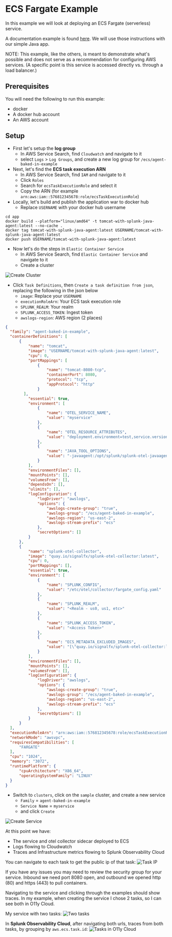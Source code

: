 # ECS Fargate Example

In this example we will look at deploying an ECS Fargate (serverless) service.

A documentation example is found [here](https://docs.splunk.com/observability/en/gdi/opentelemetry/deployments/deployments-fargate-java.html). We will use those instructions with our simple Java app.

NOTE: This example, like the others, is meant to demonstrate what's possible and does not serve as a recommendation for configuring AWS services. (A specific point is this service is accessed directly vs. through a load balancer.)

## Prerequisites
You will need the following to run this example:
- docker
- A docker hub account
- An AWS account

## Setup
* First let's setup the **log group**
  * In AWS Service Search, find `Cloudwatch` and navigate to it
  * select `Logs` > `Log Groups`, and create a new log group for `/ecs/agent-baked-in-example`
* Next, let's find the **ECS task execution ARN**
  * In AWS Service Search, find `IAM` and navigate to it
  * Click `Roles`
  * Search for `ecsTaskExecutionRole` and select it
  * Copy the ARN (for example `arn:aws:iam::576812345678:role/ecsTaskExecutionRole`) 
* Locally, let's build and publish the application war to docker hub
  * Replace `USERNAME` with your docker hub username

```
cd app
docker build --platform="linux/amd64" -t tomcat-with-splunk-java-agent:latest --no-cache .
docker tag tomcat-with-splunk-java-agent:latest USERNAME/tomcat-with-splunk-java-agent:latest
docker push USERNAME/tomcat-with-splunk-java-agent:latest
```

* Now let's do the steps in `Elastic Container Service`
  * In AWS Service Search, find `Elastic Container Service` and navigate to it
  * Create a cluster

![Create Cluster](img/create_cluster.png)


  * Click `Task Definitions`, then `Create a task definition from json`, replacing the following in the json below
    * `image`: Replace your `USERNAME`
    * `executionRoleArn`: Your ECS task execution role
    * `SPLUNK_REALM`: Your realm
    * `SPLUNK_ACCESS_TOKEN`: Ingest token
    * `awslogs-region`: AWS region (2 places)

```json
{
  "family": "agent-baked-in-example",
  "containerDefinitions": [
      {
          "name": "tomcat",
          "image": "USERNAME/tomcat-with-splunk-java-agent:latest",
          "cpu": 0,
          "portMappings": [
              {
                  "name": "tomcat-8080-tcp",
                  "containerPort": 8080,
                  "protocol": "tcp",
                  "appProtocol": "http"
              }
        ],
          "essential": true,
          "environment": [
              {
                  "name": "OTEL_SERVICE_NAME",
                  "value": "myservice"
              },
              {
                  "name": "OTEL_RESOURCE_ATTRIBUTES",
                  "value": "deployment.environment=test,service.version=1.0"
              },
              {
                  "name": "JAVA_TOOL_OPTIONS",
                  "value": "-javaagent:/opt/splunk/splunk-otel-javaagent.jar"
              }
          ],
          "environmentFiles": [],
          "mountPoints": [],
          "volumesFrom": [],
          "dependsOn": [],
          "ulimits": [],
          "logConfiguration": {
              "logDriver": "awslogs",
              "options": {
                  "awslogs-create-group": "true",
                  "awslogs-group": "/ecs/agent-baked-in-example",
                  "awslogs-region": "us-east-2",
                  "awslogs-stream-prefix": "ecs"
              },
              "secretOptions": []
          }
      },
      {
          "name": "splunk-otel-collector",
          "image": "quay.io/signalfx/splunk-otel-collector:latest",
          "cpu": 0,
          "portMappings": [],
          "essential": true,
          "environment": [
              {
                  "name": "SPLUNK_CONFIG",
                  "value": "/etc/otel/collector/fargate_config.yaml"
              },
              {
                  "name": "SPLUNK_REALM",
                  "value": "<Realm - us0, us1, etc>"
              },
              {
                  "name": "SPLUNK_ACCESS_TOKEN",
                  "value": "<Access Token>"
              },
              {
                  "name": "ECS_METADATA_EXCLUDED_IMAGES",
                  "value": "[\"quay.io/signalfx/splunk-otel-collector:latest\"]"
              }
          ],
          "environmentFiles": [],
          "mountPoints": [],
          "volumesFrom": [],
          "logConfiguration": {
              "logDriver": "awslogs",
              "options": {
                  "awslogs-create-group": "true",
                  "awslogs-group": "/ecs/agent-baked-in-example",
                  "awslogs-region": "us-east-2",
                  "awslogs-stream-prefix": "ecs"
              },
              "secretOptions": []
          }
      }
  ],
  "executionRoleArn": "arn:aws:iam::576812345678:role/ecsTaskExecutionRole",
  "networkMode": "awsvpc",
  "requiresCompatibilities": [
      "FARGATE"
  ],
  "cpu": "1024",
  "memory": "3072",
  "runtimePlatform": {
      "cpuArchitecture": "X86_64",
      "operatingSystemFamily": "LINUX"
  }
}
```

  * Switch to `clusters`, click on the `sample` cluster, and create a new service
    * `Family` = `agent-baked-in-example`
    * `Service Name` = `myservice`
    * and click `Create`

![Create Service](img/create_service.png)

At this point we have:
* The service and otel collector sidecar deployed to ECS
* Logs flowing to Cloudwatch
* Traces and Infrastructure metrics flowing to Splunk Observability Cloud

You can navigate to each task to get the public ip of that task:
![Task IP](img/task_ip.png)

If you have any issues you may need to review the security group for your service. Inbound we need port 8080 open, and outbound we opened http (80) and https (443) to pull containers.

Navigating to the service and clicking through the examples should show traces. In my example, when creating the service I chose 2 tasks, so I can see both in O11y Cloud.

My service with two tasks:
![Two tasks](img/two_tasks.png)

In **Splunk Observability Cloud**, after navigating both urls, traces from both tasks, by grouping by `aws.ecs.task.id`:
![Tasks in O11y Cloud](img/tasks_in_o11y_cloud.png)
